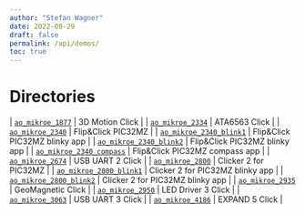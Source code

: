```yaml
---
author: "Stefan Wagner"
date: 2022-08-29
draft: false
permalink: /api/demos/
toc: true
---
```


# Directories

| [`ao_mikroe_1877`](ao_mikroe_1877/index.md) | 3D Motion Click |
| [`ao_mikroe_2334`](ao_mikroe_2334/index.md) | ATA6563 Click |
| [`ao_mikroe_2340`](ao_mikroe_2340/index.md) | Flip&Click PIC32MZ |
| [`ao_mikroe_2340_blink1`](ao_mikroe_2340_blink1/index.md) | Flip&Click PIC32MZ blinky app |
| [`ao_mikroe_2340_blink2`](ao_mikroe_2340_blink2/index.md) | Flip&Click PIC32MZ blinky app |
| [`ao_mikroe_2340_compass`](ao_mikroe_2340_compass/index.md) | Flip&Click PIC32MZ compass app |
| [`ao_mikroe_2674`](ao_mikroe_2674/index.md) | USB UART 2 Click |
| [`ao_mikroe_2800`](ao_mikroe_2800/index.md) | Clicker 2 for PIC32MZ |
| [`ao_mikroe_2800_blink1`](ao_mikroe_2800_blink1/index.md) | Clicker 2 for PIC32MZ blinky app |
| [`ao_mikroe_2800_blink2`](ao_mikroe_2800_blink2/index.md) | Clicker 2 for PIC32MZ blinky app |
| [`ao_mikroe_2935`](ao_mikroe_2935/index.md) | GeoMagnetic Click |
| [`ao_mikroe_2950`](ao_mikroe_2950/index.md) | LED Driver 3 Click |
| [`ao_mikroe_3063`](ao_mikroe_3063/index.md) | USB UART 3 Click |
| [`ao_mikroe_4186`](ao_mikroe_4186/index.md) | EXPAND 5 Click |
